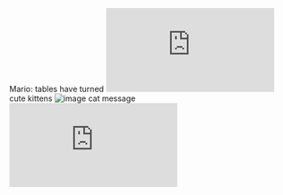 Mario: tables have turned
![image](https://www.facebook.com/video.php?v=10152729325661489&set=vb.110527966488&type=2&theater)
cute kittens
![image](http://critterbabies.com/wp-content/gallery/kittens/803864926_1375572583.jpg)
cat message
![image](https://www.facebook.com/video.php?v=713307292073596&set=vb.140881532649511&type=2&theater)